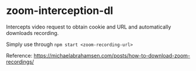 # zoom-interception-dl
Intercepts video request to obtain cookie and URL and automatically downloads recording.

Simply use through `npm start <zoom-recording-url>`

Reference: https://michaelabrahamsen.com/posts/how-to-download-zoom-recordings/
